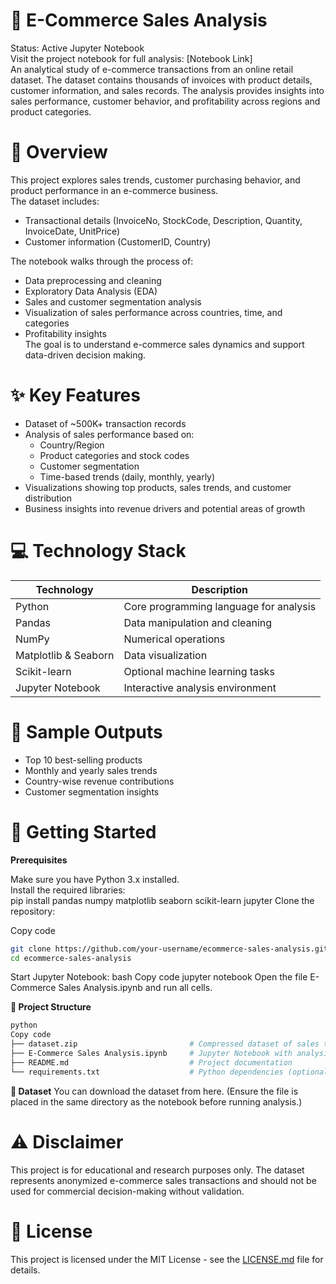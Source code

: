 # 🛒 E-Commerce Sales Analysis
Status: Active Jupyter Notebook  
Visit the project notebook for full analysis: [Notebook Link]  
An analytical study of e-commerce transactions from an online retail dataset. The dataset contains thousands of invoices with product details, customer information, and sales records. The analysis provides insights into sales performance, customer behavior, and profitability across regions and product categories.

# 🌟 Overview
This project explores sales trends, customer purchasing behavior, and product performance in an e-commerce business.  
The dataset includes:
- Transactional details (InvoiceNo, StockCode, Description, Quantity, InvoiceDate, UnitPrice)  
- Customer information (CustomerID, Country)  

The notebook walks through the process of:
- Data preprocessing and cleaning  
- Exploratory Data Analysis (EDA)  
- Sales and customer segmentation analysis  
- Visualization of sales performance across countries, time, and categories  
- Profitability insights  
The goal is to understand e-commerce sales dynamics and support data-driven decision making.

# ✨ Key Features
- Dataset of ~500K+ transaction records  
- Analysis of sales performance based on:  
  - Country/Region  
  - Product categories and stock codes  
  - Customer segmentation  
  - Time-based trends (daily, monthly, yearly)  
- Visualizations showing top products, sales trends, and customer distribution  
- Business insights into revenue drivers and potential areas of growth  

# 💻 Technology Stack
| Technology      | Description                          |
|-----------------|--------------------------------------|
| Python          | Core programming language for analysis |
| Pandas          | Data manipulation and cleaning       |
| NumPy           | Numerical operations                 |
| Matplotlib & Seaborn | Data visualization             |
| Scikit-learn    | Optional machine learning tasks      |
| Jupyter Notebook| Interactive analysis environment     |

# 📸 Sample Outputs
- Top 10 best-selling products  
- Monthly and yearly sales trends  
- Country-wise revenue contributions  
- Customer segmentation insights  

# 🚀 Getting Started
**Prerequisites**

Make sure you have Python 3.x installed.  
Install the required libraries:  
pip install pandas numpy matplotlib seaborn scikit-learn jupyter
Clone the repository:

Copy code
```bash
git clone https://github.com/your-username/ecommerce-sales-analysis.git
cd ecommerce-sales-analysis
```
Start Jupyter Notebook:
bash
Copy code
jupyter notebook
Open the file E-Commerce Sales Analysis.ipynb and run all cells.

**📁 Project Structure**
```bash
python
Copy code
├── dataset.zip                         # Compressed dataset of sales transactions  
├── E-Commerce Sales Analysis.ipynb     # Jupyter Notebook with analysis  
├── README.md                           # Project documentation  
└── requirements.txt                    # Python dependencies (optional)
```
**📂 Dataset**
You can download the dataset from here.
(Ensure the file is placed in the same directory as the notebook before running analysis.)

# ⚠️ Disclaimer
This project is for educational and research purposes only.
The dataset represents anonymized e-commerce sales transactions and should not be used for commercial decision-making without validation.

# 📄 License
This project is licensed under the MIT License - see the [LICENSE.md](LICENSE.md) file for details.
